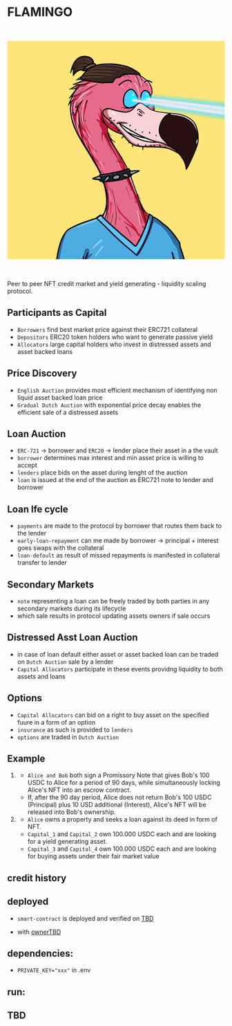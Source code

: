 # FLAMINGO

<br/>
<p align="center">
<img src="img/flamingo.png">
</a>
</p>
<br/>

Peer to peer NFT credit market and yield generating - liquidity scaling protocol.

## Participants as Capital

- `Borrowers` find best market price against their ERC721 collateral
- `Depositors` ERC20 token holders who want to generate passive yield
- `Allocators` large capital holders who invest in distressed assets and asset backed loans

## Price Discovery

- `English Auction` provides most efficient mechanism of identifying non liquid asset backed loan price
- `Gradual Dutch Auction` with exponential price decay enables the efficient sale of a distressed assets

## Loan Auction

- `ERC-721` -> borrower and `ERC20` -> lender place their asset in a the vault
- `borrower` determines max interest and min asset price is willing to accept
- `lenders` place bids on the asset during lenght of the auction
- `loan` is issued at the end of the auction as ERC721 note to lender and borrower

## Loan lfe cycle

- `payments` are made to the protocol by borrower that routes them back to the lender
- `early-loan-repayment` can me made by borrower -> principal + interest goes swaps with the collateral
- `loan-defoult` as result of missed repayments is manifested in collateral transfer to lender

## Secondary Markets

- `note` representing a loan can be freely traded by both parties in any secondary markets during its lifecycle
- which sale results in protocol updating assets owners if sale occurs

## Distressed Asst Loan Auction

- in case of loan default either asset or asset backed loan can be traded on `Dutch Auction` sale by a lender
- `Capital Allocators` participate in these events providng liquidity to both assets and loans

## Options

- `Capital Allocators` can bid on a right to buy asset on the specified fuure in a form of an option
- `insurance` as such is provided to `lenders`
- `options` are traded in `Dutch Auction`

## Example

1.  - `Alice and Bob` both sign a Promissory Note that gives Bob's 100 USDC to Alice for a period of 90 days, while simultaneously locking Alice's NFT into an escrow contract.
    - If, after the 90 day period, Alice does not return Bob's 100 USDC (Principal) plus 10 USD additional (Interest), Alice's NFT will be released into Bob's ownership.

2.  - `Alice` owns a property and seeks a loan against its deed in form of NFT.
    - `Capital_1` and `Capital_2` own 100.000 USDC each and are looking for a yield generating asset.
    - `Capital_3` and `Capital_4` own 100.000 USDC each and are looking for buying assets under their fair market value

## credit history

## deployed

- `smart-contract` is deployed and verified on [TBD]()

- with [ownerTBD]()

## dependencies:

- `PRIVATE_KEY="xxx"` in .env

## run:

## TBD
